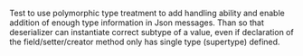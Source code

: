 Test to use polymorphic type treatment to add handling ability and enable addition of enough type information in Json messages. Than so that deserializer can instantiate correct subtype of a value, even if declaration of the field/setter/creator method only has single type (supertype) defined.
